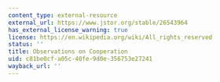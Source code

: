 ```yaml
---
content_type: external-resource
external_url: https://www.jstor.org/stable/26543964
has_external_license_warning: true
license: https://en.wikipedia.org/wiki/All_rights_reserved
status: ''
title: Observations on Cooperation
uid: c81be0cf-a05c-40fe-9d0e-356753e27241
wayback_url: ''
---
```

